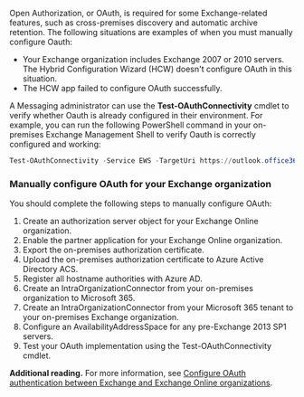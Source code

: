 Open Authorization, or OAuth, is required for some Exchange-related features, such as cross-premises discovery and automatic archive retention. The following situations are examples of when you must manually configure Oauth:

 -  Your Exchange organization includes Exchange 2007 or 2010 servers. The Hybrid Configuration Wizard (HCW) doesn't configure OAuth in this situation.
 -  The HCW app failed to configure OAuth successfully.

A Messaging administrator can use the **Test-OAuthConnectivity** cmdlet to verify whether Oauth is already configured in their environment. For example, you can run the following PowerShell command in your on-premises Exchange Management Shell to verify Oauth is correctly configured and working:

```powershell
Test-OAuthConnectivity -Service EWS -TargetUri https://outlook.office365.com/ews/exchange.asmx -Mailbox <on-prem>
```

### Manually configure OAuth for your Exchange organization

You should complete the following steps to manually configure OAuth:

1.  Create an authorization server object for your Exchange Online organization.
2.  Enable the partner application for your Exchange Online organization.
3.  Export the on-premises authorization certificate.
4.  Upload the on-premises authorization certificate to Azure Active Directory ACS.
5.  Register all hostname authorities with Azure AD.
6.  Create an IntraOrganizationConnector from your on-premises organization to Microsoft 365.
7.  Create an IntraOrganizationConnector from your Microsoft 365 tenant to your on-premises Exchange organization.
8.  Configure an AvailabilityAddressSpace for any pre-Exchange 2013 SP1 servers.
9.  Test your OAuth implementation using the Test-OAuthConnectivity cmdlet.

**Additional reading.** For more information, see [Configure OAuth authentication between Exchange and Exchange Online organizations](/exchange/configure-oauth-authentication-between-exchange-and-exchange-online-organizations-exchange-2013-help?azure-portal=true).
